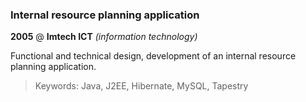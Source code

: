 ### Internal resource planning application

__2005__ @ __Imtech ICT__ _(information technology)_

Functional and technical design, development of an internal resource planning application.

> Keywords: Java, J2EE, Hibernate, MySQL, Tapestry
